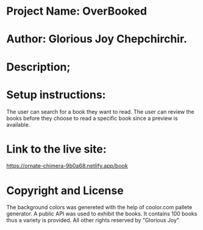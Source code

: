 # Project Name: OverBooked

# **Author: Glorious Joy Chepchirchir.**

# Description; 

# Setup instructions: 
The user can search for a book they want to read. The user can review the books before they choose to read a specific book since a preview is available.
# Link to the live site:
https://ornate-chimera-9b0a68.netlify.app/book

# Copyright and License
The background colors was genereted with the help of coolor.com pallete generator. 
A public API was used to exhibit the books. It contains 100 books thus a variety is provided.
All other rights reserved by "Glorious Joy"